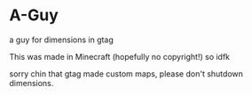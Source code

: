 # A-Guy
a guy for dimensions in gtag


This was made in Minecraft (hopefully no copyright!) so idfk


sorry chin that gtag made custom maps, please don't shutdown dimensions.
